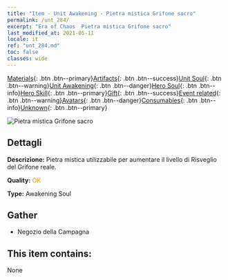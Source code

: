 ```yaml
---
title: "Item - Unit Awakening - Pietra mistica Grifone sacro"
permalink: /unt_284/
excerpt: "Era of Chaos  Pietra mistica Grifone sacro"
last_modified_at: 2021-05-11
locale: it
ref: "unt_284.md"
toc: false
classes: wide
---
```

 [Materials](/ItemsIT/){: .btn .btn--primary}[Artifacts](/ItemsIT/Artifacts/){: .btn .btn--success}[Unit Soul](/ItemsIT/UnitSoul/){: .btn .btn--warning}[Unit Awakening](/ItemsIT/UnitAwakening/){: .btn .btn--danger}[Hero Soul](/ItemsIT/HeroSoul/){: .btn .btn--info}[Hero Skill](/ItemsIT/HeroSkill/){: .btn .btn--primary}[Gift](/ItemsIT/Gift/){: .btn .btn--success}[Event related](/ItemsIT/Events/){: .btn .btn--warning}[Avatars](/ItemsIT/Avatars/){: .btn .btn--danger}[Consumables](/ItemsIT/Consumables/){: .btn .btn--info}[Unknown](/ItemsIT/Unknown/){: .btn .btn--primary}

 ![Pietra mistica Grifone sacro](/images/u/tia_shijiu.jpg)

## Dettagli
 **Descrizione:** Pietra mistica utilizzabile per aumentare il livello di Risveglio del Grifone reale.

 **Quality:** <span style="color: #FF8C00">OK</span>

 **Type:** Awakening Soul

## Gather

*    Negozio della Campagna 

## This item contains:

  None

